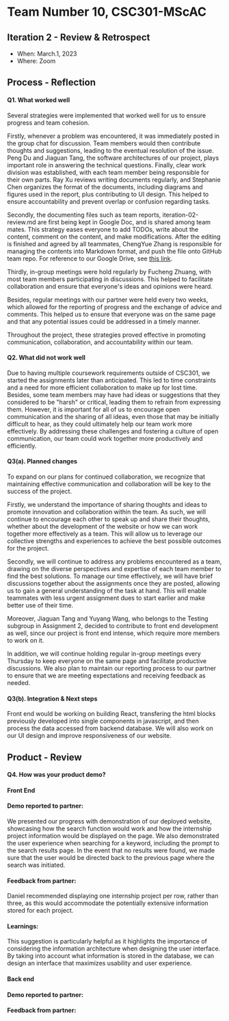 # Team Number 10, CSC301-MScAC

## Iteration 2 - Review & Retrospect

 * When: March.1, 2023
 * Where: Zoom

## Process - Reflection

#### Q1. What worked well
Several strategies were implemented that worked well for us to ensure progress and team cohesion. 

Firstly, whenever a problem was encountered, it was immediately posted in the group chat for discussion. Team members would then contribute thoughts and suggestions, leading to the eventual resolution of the issue. Peng Du and Jiaguan Tang, the software architectures of our project, plays important role in answering the technical questions. Finally, clear work division was established, with each team member being responsible for their own parts. Ray Xu reviews writing documents regularly, and Stephanie Chen organizes the format of the documents, including diagrams and figures used in the report, plus contributing to UI design. This helped to ensure accountability and prevent overlap or confusion regarding tasks. 

Secondly, the documenting files such as team reports, iteration-02-review.md are first being kept in Google Doc, and is shared among team mates. This strategy eases everyone to add TODOs, write about the content, comment on the content, and make modifications. After the editing is finished and agreed by all teammates, ChengYue Zhang is responsible for managing the contents into Markdown format, and push the file onto GitHub team repo. For reference to our Google Drive, see [this link](https://drive.google.com/drive/folders/1M5KyfLhumrCV2pxUpo3Xoz6zC9K4cD5F?usp=sharing).

Thirdly, in-group meetings were hold regularly by Fucheng Zhuang, with most team members participating in discussions. This helped to facilitate collaboration and ensure that everyone's ideas and opinions were heard. 

Besides, regular meetings with our partner were held every two weeks, which allowed for the reporting of progress and the exchange of advice and comments. This helped us to ensure that everyone was on the same page and that any potential issues could be addressed in a timely manner. 

Throughout the project, these strategies proved effective in promoting communication, collaboration, and accountability within our team.

#### Q2. What did not work well
Due to having multiple coursework requirements outside of CSC301, we started the assignments later than anticipated. This led to time constraints and a need for more efficient collaboration to make up for lost time. Besides, some team members may have had ideas or suggestions that they considered to be "harsh" or critical, leading them to refrain from expressing them. However, it is important for all of us to encourage open communication and the sharing of all ideas, even those that may be initially difficult to hear, as they could ultimately help our team work more effectively. By addressing these challenges and fostering a culture of open communication, our team could work together more productively and efficiently.

#### Q3(a). Planned changes
To expand on our plans for continued collaboration, we recognize that maintaining effective communication and collaboration will be key to the success of the project. 

Firstly, we understand the importance of sharing thoughts and ideas to promote innovation and collaboration within the team. As such, we will continue to encourage each other to speak up and share their thoughts, whether about the development of the website or how we can work together more effectively as a team. This will allow us to leverage our collective strengths and experiences to achieve the best possible outcomes for the project. 

Secondly, we will continue to address any problems encountered as a team, drawing on the diverse perspectives and expertise of each team member to find the best solutions. To manage our time effectively, we will have brief discussions together about the assignments once they are posted, allowing us to gain a general understanding of the task at hand. This will enable teammates with less urgent assignment dues to start earlier and make better use of their time.

Moreover, Jiaguan Tang and Yuyang Wang, who belongs to the Testing subgroup in Assignment 2, decided to contribute to front end development as well, since our project is front end intense, which require more members to work on it.

In addition, we will continue holding regular in-group meetings every Thursday to keep everyone on the same page and facilitate productive discussions. We also plan to maintain our reporting process to our partner to ensure that we are meeting expectations and receiving feedback as needed.

#### Q3(b). Integration & Next steps
Front end would be working on building React, transfering the html blocks previously developed into single components in javascript, and then process the data accessed from backend database. We will also work on our UI design and improve responsiveness of our website.


## Product - Review

#### Q4. How was your product demo?
#### Front End
#### Demo reported to partner:
We presented our progress with demonstration of our deployed website, showcasing how the search function would work and how the internship project information would be displayed on the page. We also demonstrated the user experience when searching for a keyword, including the prompt to the search results page. In the event that no results were found, we made sure that the user would be directed back to the previous page where the search was initiated.

#### Feedback from partner:
Daniel recommended displaying one internship project per row, rather than three, as this would accommodate the potentially extensive information stored for each project. 

#### Learnings:
This suggestion is particularly helpful as it highlights the importance of considering the information architecture when designing the user interface. By taking into account what information is stored in the database, we can design an interface that maximizes usability and user experience.

#### Back end
#### Demo reported to partner:
#### Feedback from partner:
